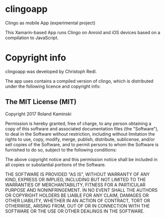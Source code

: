 # clingoapp
Clingo as mobile App (experimental project)

This Xamarin-based App runs Clingo on Anroid and iOS devices based on a compilation to JavaScript.

# Copyright info

clingoapp was developed by Christoph Redl.

The app uses contains a compiled version of clingo, which is distributed under the following licence and copyright info:

## The MIT License (MIT)

Copyright 2017 Roland Kaminski

Permission is hereby granted, free of charge, to any person obtaining a copy of
this software and associated documentation files (the "Software"), to deal in
the Software without restriction, including without limitation the rights to
use, copy, modify, merge, publish, distribute, sublicense, and/or sell copies
of the Software, and to permit persons to whom the Software is furnished to do
so, subject to the following conditions:

The above copyright notice and this permission notice shall be included in all
copies or substantial portions of the Software.

THE SOFTWARE IS PROVIDED "AS IS", WITHOUT WARRANTY OF ANY KIND, EXPRESS OR
IMPLIED, INCLUDING BUT NOT LIMITED TO THE WARRANTIES OF MERCHANTABILITY,
FITNESS FOR A PARTICULAR PURPOSE AND NONINFRINGEMENT. IN NO EVENT SHALL THE
AUTHORS OR COPYRIGHT HOLDERS BE LIABLE FOR ANY CLAIM, DAMAGES OR OTHER
LIABILITY, WHETHER IN AN ACTION OF CONTRACT, TORT OR OTHERWISE, ARISING FROM,
OUT OF OR IN CONNECTION WITH THE SOFTWARE OR THE USE OR OTHER DEALINGS IN THE
SOFTWARE.
